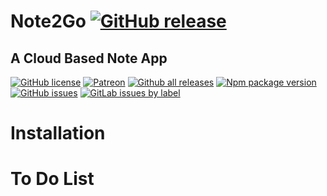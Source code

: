 # Note2Go [![GitHub release](https://img.shields.io/github/release/tcgmilan/Note2Go.js.svg)](https://GitHub.com/tcgmilan/Note2Go/releases/)


## A Cloud Based Note App
[![GitHub license](https://img.shields.io/github/license/tcgmilan/Note2Go.svg)](https://github.com/tcgmilan/Note2Go/blob/master/LICENSE)
[![Patreon](https://badgen.net/badge/icon/patreon?icon=patreon&label)](https://patreon.com/tcgmilan)
[![Github all releases](https://img.shields.io/github/downloads/tcgmilan/Note2Go/total.svg)](https://github.com/tcgmilan/Note2Go/releases/)
[![Npm package version](https://badgen.net/npm/v/electron)](https://npmjs.com/package/electron)
[![GitHub issues](https://img.shields.io/github/issues/tcgmilan/Note2Go.svg)](https://GitHub.com/tcgmilan/Note2Go/issues/)
[![GitLab issues by label](https://badgen.net/gitlab/label-issues/tcgmilan/Note2Go/Bug)](https://gitlab.com/tcgmilan/Note2Go/-/issues?scope=all&state=all&label_name[]=Bug)



# Installation




# To Do List
